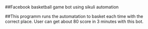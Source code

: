 ##Facebook basketball game bot using sikuli automation 

##This programm runs the automatation to basket each time with the correct place. User can get about 80 score in 3 minutes with this bot. 
